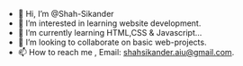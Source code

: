 - 👋 Hi, I’m @Shah-Sikander
- 👀 I’m interested in learning website development.
- 🌱 I’m currently learning HTML,CSS & Javascript...
- 💞️ I’m looking to collaborate on basic web-projects.
- 📫 How to reach me , Email: shahsikander.aiu@gmail.com.

<!---
Shah-Sikander/Shah-Sikander is a ✨ special ✨ repository because its `README.md` (this file) appears on your GitHub profile.
You can click the Preview link to take a look at your changes.
--->
